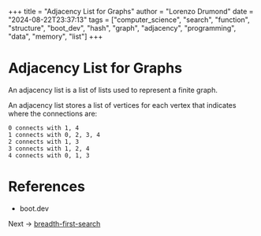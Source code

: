 +++
title = "Adjacency List for Graphs"
author = "Lorenzo Drumond"
date = "2024-08-22T23:37:13"
tags = ["computer_science",  "search",  "function",  "structure",  "boot_dev",  "hash",  "graph",  "adjacency",  "programming",  "data",  "memory",  "list"]
+++


# Adjacency List for Graphs

An adjacency list is a list of lists used to represent a finite graph.

An adjacency list stores a list of vertices for each vertex that indicates where the connections are:

```
0 connects with 1, 4
1 connects with 0, 2, 3, 4
2 connects with 1, 3
3 connects with 1, 2, 4
4 connects with 0, 1, 3
```

# References

- boot.dev

Next -> [breadth-first-search](/wiki/breadth-first-search/)
